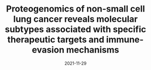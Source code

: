 ---
link: https://doi.org/10.1038/s43018-021-00259-9
journal: Nature Cancer
title: "Proteogenomics of non-small cell lung cancer reveals molecular subtypes associated with specific therapeutic targets and immune-evasion mechanisms"
date: 2021-11-29
authors: Lehtiö, J., Arslan, T., Siavelis, I., Pan, Y., Socciarelli, F., Berkovska, O., Umer, H.M., Mermelekas, G., Pirmoradian, M., Jönsson, M., Brunnström, H., Brustugun, O.T., Purohit, K.P., Cunningham, R., Asl, H.F., Isaksson, S., Arbajian, E., Aine, M., Karlsson, A., Kotevska, M., Hansen, C.G., Haakensen, V.D., Helland, Å., Tamborero, D., Johansson, H.J., Branca, R.M., Planck, M., Staaf, J., Orre, L.M.
---